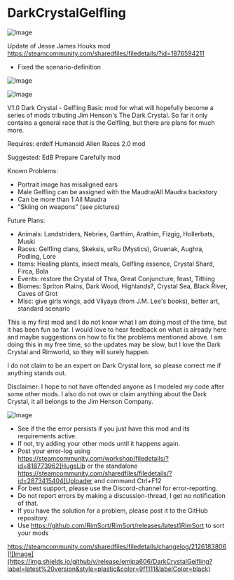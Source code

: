 # DarkCrystalGelfling

![Image](https://i.imgur.com/buuPQel.png)

Update of Jesse James Houks mod
https://steamcommunity.com/sharedfiles/filedetails/?id=1876594211

- Fixed the scenario-definition

![Image](https://i.imgur.com/KFjAmff.png)

	
![Image](https://i.imgur.com/Z4GOv8H.png)

V1.0
Dark Crystal - Gelfling
Basic mod for what will hopefully become a series of mods tributing Jim Henson's The Dark
Crystal. So far it only contains a general race that is the Gelfling, but there are plans
for much more.

Requires: erdelf Humanoid Alien Races 2.0 mod

Suggested: EdB Prepare Carefully mod

Known Problems:
- Portrait image has misaligned ears
- Male Gelfling can be assigned with the Maudra/All Maudra backstory
- Can be more than 1 All Maudra
- "Skiing on weapons" (see pictures)

Future Plans:
- Animals: Landstriders, Nebries, Garthim, Arathim, Fizgig, Hollerbats, Muski
- Races: Gelfling clans, Skeksis, urRu (Mystics), Gruenak, Aughra, Podling, Lore
- Items: Healing plants, insect meals, Gelfling essence, Crystal Shard, Firca, Bola
- Events: restore the Crystal of Thra, Great Conjuncture, feast, Tithing
- Biomes: Spriton Plains, Dark Wood, Highlands?, Crystal Sea, Black River, Caves of Grot
- Misc: give girls wings, add Vliyaya (from J.M. Lee's books), better art, standard scenario

This is my first mod and I do not know what I am doing most of the time, but it has been fun
so far. I would love to hear feedback on what is already here and maybe suggestions on
how to fix the problems mentioned above. I am doing this in my free time, so the updates
may be slow, but I love the Dark Crystal and Rimworld, so they will surely happen.

I do not claim to be an expert on Dark Crystal lore, so please correct me if anything stands
out.

Disclaimer: I hope to not have offended anyone as I modeled my code after some other
mods. I also do not own or claim anything about the Dark Crystal, it all belongs to the
Jim Henson Company.

![Image](https://i.imgur.com/PwoNOj4.png)



-  See if the the error persists if you just have this mod and its requirements active.
-  If not, try adding your other mods until it happens again.
-  Post your error-log using https://steamcommunity.com/workshop/filedetails/?id=818773962]HugsLib or the standalone https://steamcommunity.com/sharedfiles/filedetails/?id=2873415404]Uploader and command Ctrl+F12
-  For best support, please use the Discord-channel for error-reporting.
-  Do not report errors by making a discussion-thread, I get no notification of that.
-  If you have the solution for a problem, please post it to the GitHub repository.
-  Use https://github.com/RimSort/RimSort/releases/latest]RimSort to sort your mods



https://steamcommunity.com/sharedfiles/filedetails/changelog/2126183806]![Image](https://img.shields.io/github/v/release/emipa606/DarkCrystalGelfling?label=latest%20version&style=plastic&color=9f1111&labelColor=black)

